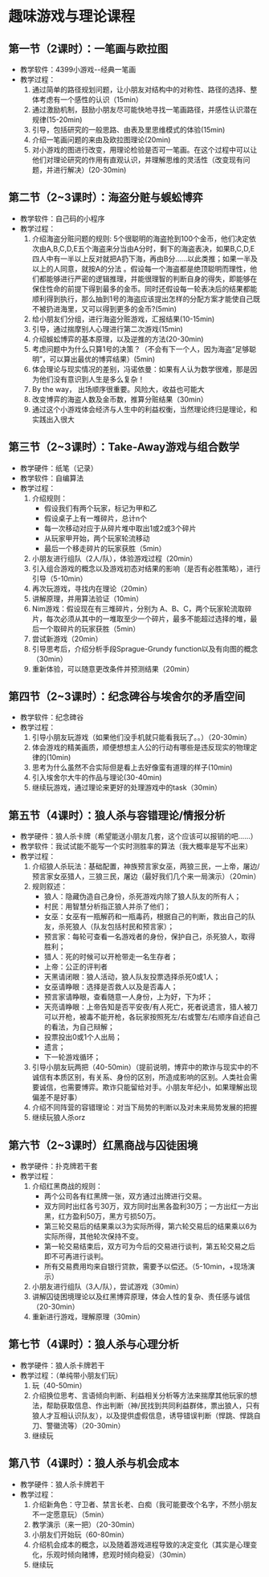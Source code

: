 # 趣味游戏与理论课程

## 第一节（2课时）：一笔画与欧拉图

- 教学软件：4399小游戏--经典一笔画
- 教学过程：
    1. 通过简单的路径规划问题，让小朋友对结构中的对称性、路径的选择、整体考虑有一个感性的认识（15min）
    2. 通过激励机制，鼓励小朋友尽可能快地寻找一笔画路径，并感性认识潜在规律(15-20min)
    3. 引导，包括研究的一般思路、由表及里思维模式的体验(15min)
    4. 介绍一笔画问题的来由及欧拉图理论(20min)
    5. 对小游戏的图进行改变，用理论检验是否可一笔画。在这个过程中可以让他们对理论研究的作用有直观认识，并理解思维的灵活性（改变现有问题，并进行解决）(20-30min)

## 第二节（2~3课时）：海盗分赃与蜈蚣博弈

- 教学软件：自己码的小程序
- 教学过程：
    1. 介绍海盗分赃问题的规则: 5个很聪明的海盗抢到100个金币，他们决定依次由A,B,C,D,E五个海盗来分当由A分时，剩下的海盗表决，如果B,C,D,E四人中有一半以上反对就把A扔下海，再由B分……以此类推；如果一半及以上的人同意，就按A的分法 。假设每一个海盗都是绝顶聪明而理性，他们都能够进行严密的逻辑推理，并能很理智的判断自身的得失，即能够在保住性命的前提下得到最多的金币。同时还假设每一轮表决后的结果都能顺利得到执行，那么抽到1号的海盗应该提出怎样的分配方案才能使自己既不被扔进海里，又可以得到更多的金币?(5min)
    2. 给小朋友们分组，进行海盗分赃游戏，汇报结果(10-15min)
    3. 引导，通过揣摩别人心理进行第二次游戏(15min)
    4. 介绍蜈蚣博弈的基本原理，以及逆推的方法(20-30min)
    5. 考虑问题中为什么只算1号的决策？（不会有下一个人，因为海盗“足够聪明”，可以算出最优的博弈结果）(5min)
    6. 体会理论与现实情况的差别，冯诺依曼：如果有人认为数学很难，那是因为他们没有意识到人生是多么复杂！
    7. By the way， 出场顺序很重要。风险大，收益也可能大
    8. 改变博弈的海盗人数及金币数，推算分赃结果（30min）
    9. 通过这个小游戏体会经济与人生中的利益权衡，当然理论终归是理论，和实践出入很大

## 第三节（2~3课时）：Take-Away游戏与组合数学

- 教学硬件：纸笔（记录）
- 教学软件：自编算法
- 教学过程：
    1. 介绍规则：
        - 假设我们有两个玩家，标记为甲和乙
        - 假设桌子上有一堆碎片，总计n个
        - 每一次移动对应于从碎片堆中取出1或2或3个碎片
        - 从玩家甲开始，两个玩家轮流移动
        - 最后一个移走碎片的玩家获胜（5min）
    2. 小朋友进行组队（2人/队），体验游戏过程（20min）
    3. 引入组合游戏的概念以及游戏初态对结果的影响（是否有必胜策略），进行引导（5-10min）
    4. 再次玩游戏，寻找内在理论（20min）
    5. 讲解原理，并用算法验证（10min）
    6. Nim游戏：假设现在有三堆碎片，分别为 A、B、C，两个玩家轮流取碎片，每次必须从其中的一堆取至少一个碎片，最多不能超过选择的堆，最后一个取碎片的玩家获胜（5min）
    7. 尝试新游戏（20min）
    8. 引导思考后，介绍分析手段Sprague-Grundy function以及有向图的概念（30min）
    9. 重新体验，可以随意更改条件并预测结果（20min）

## 第四节（2~3课时）：纪念碑谷与埃舍尔的矛盾空间

- 教学软件：纪念碑谷
- 教学过程：
    1. 引导小朋友玩游戏（如果他们没手机就只能看我玩了。。）（20-30min）
    2. 体会游戏的精美画质，顺便想想主人公的行动有哪些是违反现实的物理定律的(10min)
    3. 思考为什么虽然不合实际但是看上去好像蛮有道理的样子(10min)
    4. 引入埃舍尔大牛的作品与理论(30-40min)
    5. 继续玩游戏，通过理论来更好的处理游戏中的task（30min）

## 第五节（4课时）：狼人杀与容错理论/情报分析

- 教学硬件：狼人杀卡牌（希望能送小朋友几套，这个应该可以报销的吧……）
- 教学软件：我试试能不能写一个实时测胜率的算法（我大概率是写不出来）
- 教学过程：
    1. 介绍狼人杀玩法：基础配置，神族预言家女巫，两狼三民，一上帝，屠边/预言家女巫猎人，三狼三民，屠边（最好我们几个来一局演示）（20min）
    2. 规则叙述：
        - 狼人：隐藏伪造自己身份，杀死游戏内除了狼人队友的所有人；
        - 村民：用智慧分析指正狼人并杀了他们；
        - 女巫：女巫有一瓶解药和一瓶毒药，根据自己的判断，救出自己的队友，杀死狼人（队友包括村民和预言家）；
        - 预言家：每轮可查看一名游戏者的身份，保护自己，杀死狼人，取得胜利；
        - 猎人：死的时候可以开枪带走一名生存者；
        - 上帝：公正的评判者
        - 天黑请闭眼：狼人活动，狼人队友投票选择杀死0或1人；
        - 女巫请睁眼：选择是否救人以及是否毒人；
        - 预言家请睁眼，查看随意一人身份，上为好，下为坏；
        - 天亮请睁眼：上帝告知是否平安夜/有人死亡，死者说遗言，猎人被刀可以开枪，被毒不能开枪，各玩家按照死左/右或警左/右顺序自述自己的看法，为自己辩解；
        - 投票投出0或1个人出局；
        - 遗言；
        - 下一轮游戏循环；
    3. 引导小朋友玩两把（40-50min）（提前说明，博弈中的欺诈与现实中的不诚信有本质区别，有关系、身份的区别，所造成影响的区别。人类社会需要诚信，也需要博弈。欺诈只能留给对手。小朋友年纪小，如果理解出现偏差不是好事）
    4. 介绍不同阵营的容错理论：对当下局势的判断以及对未来局势发展的把握
    5. 继续玩狼人杀orz

## 第六节（2~3课时）红黑商战与囚徒困境

- 教学硬件：扑克牌若干套
- 教学过程：
    1. 介绍红黑商战的规则：
        - 两个公司各有红黑牌一张，双方通过出牌进行交易。
        - 双方同时出红各亏30万，双方同时出黑各盈利30万；一方出红一方出黑，红方盈利50万，黑方亏损50万。
        - 第三轮交易后的结果乘以3为实际所得，第六轮交易后的结果乘以6为实际所得，其他轮次保持不变。
        - 第一轮交易结束后，双方可为今后的交易进行谈判，第五轮交易之后即不可再进行谈判。
        - 所有交易费用均来自银行贷款，需要予以偿还。（5-10min，+现场演示）
    2. 小朋友进行组队（3人/队），尝试游戏（30min）
    3. 讲解囚徒困境理论以及红黑博弈原理，体会人性的复杂、责任感与诚信（20-30min）
    4. 重新进行游戏，理解原理（30min）

## 第七节（4课时）：狼人杀与心理分析

- 教学硬件：狼人杀卡牌若干
- 教学过程：（单纯带小朋友们玩）
    1. 玩（40-50min）
    2. 介绍换位思考、言语倾向判断、利益相关分析等方法来揣摩其他玩家的想法，帮助获取信息、作出判断（神/民找到共同利益群体，票出狼人，只有狼人才互相认识队友），以及提供虚假信息，诱导错误判断（悍跳、悍跳自刀、警徽流等）（20-30min）
    3. 继续玩

## 第八节（4课时）：狼人杀与机会成本

- 教学硬件：狼人杀卡牌若干
- 教学过程：
    1. 介绍新角色：守卫者、禁言长老、白痴（我可能要改个名字，不然小朋友不一定愿意玩）（5min）
    2. 教学演示（来一把）（20-30min）
    3. 小朋友们开始玩（60-80min）
    4. 介绍机会成本的概念，以及随着游戏进程导致的决定变化（其实是心理变化，乐观时倾向赌博，悲观时倾向稳妥）（30min）
    5. 继续玩
